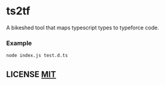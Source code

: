# ts2tf

A bikeshed tool that maps typescript types to typeforce code.


### Example
``` bash
node index.js test.d.ts
```

## LICENSE [MIT](LICENSE)
